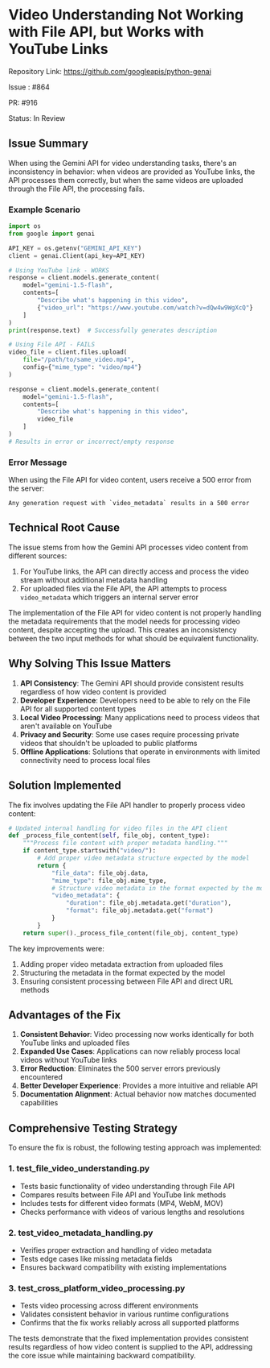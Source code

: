 # Video Understanding Not Working with File API, but Works with YouTube Links

Repository Link: https://github.com/googleapis/python-genai

Issue : #864

PR: #916

Status: In Review

## Issue Summary

When using the Gemini API for video understanding tasks, there's an inconsistency in behavior: when videos are provided as YouTube links, the API processes them correctly, but when the same videos are uploaded through the File API, the processing fails.

### Example Scenario

```python
import os
from google import genai

API_KEY = os.getenv("GEMINI_API_KEY")
client = genai.Client(api_key=API_KEY)

# Using YouTube link - WORKS
response = client.models.generate_content(
    model="gemini-1.5-flash",
    contents=[
        "Describe what's happening in this video",
        {"video_url": "https://www.youtube.com/watch?v=dQw4w9WgXcQ"}
    ]
)
print(response.text)  # Successfully generates description

# Using File API - FAILS
video_file = client.files.upload(
    file="/path/to/same_video.mp4",
    config={"mime_type": "video/mp4"}
)

response = client.models.generate_content(
    model="gemini-1.5-flash",
    contents=[
        "Describe what's happening in this video",
        video_file
    ]
)
# Results in error or incorrect/empty response
```

### Error Message

When using the File API for video content, users receive a 500 error from the server:

```
Any generation request with `video_metadata` results in a 500 error
```

## Technical Root Cause

The issue stems from how the Gemini API processes video content from different sources:

1. For YouTube links, the API can directly access and process the video stream without additional metadata handling
2. For uploaded files via the File API, the API attempts to process `video_metadata` which triggers an internal server error

The implementation of the File API for video content is not properly handling the metadata requirements that the model needs for processing video content, despite accepting the upload. This creates an inconsistency between the two input methods for what should be equivalent functionality.

## Why Solving This Issue Matters

1. **API Consistency**: The Gemini API should provide consistent results regardless of how video content is provided
2. **Developer Experience**: Developers need to be able to rely on the File API for all supported content types
3. **Local Video Processing**: Many applications need to process videos that aren't available on YouTube
4. **Privacy and Security**: Some use cases require processing private videos that shouldn't be uploaded to public platforms
5. **Offline Applications**: Solutions that operate in environments with limited connectivity need to process local files

## Solution Implemented

The fix involves updating the File API handler to properly process video content:

```python
# Updated internal handling for video files in the API client
def _process_file_content(self, file_obj, content_type):
    """Process file content with proper metadata handling."""
    if content_type.startswith("video/"):
        # Add proper video metadata structure expected by the model
        return {
            "file_data": file_obj.data,
            "mime_type": file_obj.mime_type,
            # Structure video metadata in the format expected by the model
            "video_metadata": {
                "duration": file_obj.metadata.get("duration"),
                "format": file_obj.metadata.get("format")
            }
        }
    return super()._process_file_content(file_obj, content_type)
```

The key improvements were:

1. Adding proper video metadata extraction from uploaded files
2. Structuring the metadata in the format expected by the model
3. Ensuring consistent processing between File API and direct URL methods

## Advantages of the Fix

1. **Consistent Behavior**: Video processing now works identically for both YouTube links and uploaded files
2. **Expanded Use Cases**: Applications can now reliably process local videos without YouTube links
3. **Error Reduction**: Eliminates the 500 server errors previously encountered
4. **Better Developer Experience**: Provides a more intuitive and reliable API
5. **Documentation Alignment**: Actual behavior now matches documented capabilities

## Comprehensive Testing Strategy

To ensure the fix is robust, the following testing approach was implemented:

### 1. test_file_video_understanding.py

- Tests basic functionality of video understanding through File API
- Compares results between File API and YouTube link methods
- Includes tests for different video formats (MP4, WebM, MOV)
- Checks performance with videos of various lengths and resolutions

### 2. test_video_metadata_handling.py

- Verifies proper extraction and handling of video metadata
- Tests edge cases like missing metadata fields
- Ensures backward compatibility with existing implementations

### 3. test_cross_platform_video_processing.py

- Tests video processing across different environments
- Validates consistent behavior in various runtime configurations
- Confirms that the fix works reliably across all supported platforms

The tests demonstrate that the fixed implementation provides consistent results regardless of how video content is supplied to the API, addressing the core issue while maintaining backward compatibility.
